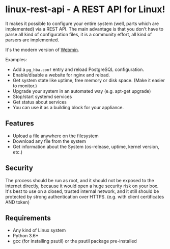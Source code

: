 # linux-rest-api - A REST API for Linux!

It makes it possible to configure your entire system (well, parts which are implemented) 
via a REST API. The main advantage is that you don't have to parse all kind of 
configuration files, it is a community effort, all kind of parsers are implemented.

It's the modern version of [Webmin](http://www.webmin.com/).

Examples:

- Add a `pg_hba.conf` entry and reload PostgreSQL configuration.
- Enable/disable a website for nginx and reload.
- Get system state like uptime, free memory or disk space. (Make it easier to monitor.)
- Upgrade your system in an automated way (e.g. apt-get upgrade)
- Stop/start systemd services
- Get status about services
- You can use it as a building block for your appliance.


## Features

- Upload a file anywhere on the filesystem
- Download any file from the system
- Get information about the System (os-release, uptime, kernel version, etc.)


## Security

The process should be run as root, and it should not be exposed to the internet directly,
because it would open a huge security risk on your box.
It's best to use on a closed, trusted internal network, and it still should be protected
by strong authentication over HTTPS. (e.g. with client certificates AND token)

## Requirements

- Any kind of Linux system
- Python 3.6+
- gcc (for installing psutil) or the psutil package pre-installed
